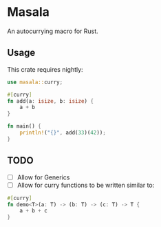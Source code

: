 # Masala

An autocurrying macro for Rust.

## Usage

This crate requires nightly:

```rust
use masala::curry;

#[curry]
fn add(a: isize, b: isize) {
    a + b
}

fn main() {
    println!("{}", add(33)(42));
}
```

## TODO

- [ ] Allow for Generics
- [ ] Allow for curry functions to be written similar to:

```rust
#[curry]
fn demo<T>(a: T) -> (b: T) -> (c: T) -> T {
    a + b + c
}
```

